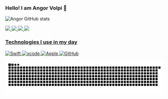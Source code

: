 ### Hello! I am Angor Volpi 👋

![Angor GitHub stats](https://github-readme-stats.vercel.app/api?username=iosvolpix&show_icons=true&theme=highcontrast)

<a href="https://en.wikipedia.org/wiki/IOS"> <img src="https://img.shields.io/badge/iOS-000000?style=for-the-badge&logo=ios&logoColor=white"/> <a href="https://apps.apple.com/us/app/xcode/id497799835?mt=12"> <img src="https://img.shields.io/badge/Xcode-007ACC?style=for-the-badge&logo=Xcode&logoColor=white"/> <a href="https://developer.apple.com/swift/"> <img src="https://img.shields.io/badge/Swift-FA7343?style=for-the-badge&logo=swift&logoColor=white"/> <a href="https://www.linkedin.com/in/angor-volpi-silva-rezende/"> <img src="https://img.shields.io/badge/LinkedIn-0077B5?style=for-the-badge&logo=linkedin&logoColor=white"/>
  
  ### Technologies I use in my day
  <div>
     <img align="center" alt="Swift" height="30" width="40" src="https://cdn.jsdelivr.net/gh/devicons/devicon/icons/swift/swift-original.svg"/>
     <img align="center" alt="xcode" height="30" width="40" src="https://cdn.jsdelivr.net/gh/devicons/devicon/icons/xcode/xcode-original.svg"/>
     <img align="center" alt="Apple" height="30" width="40" src="https://cdn.jsdelivr.net/gh/devicons/devicon/icons/apple/apple-original.svg"/>
     <img align="center" alt="GitHub" height="30" width="40" src="https://cdn.jsdelivr.net/gh/devicons/devicon/icons/github/github-original.svg"/>
  </div>        
  
  ![snake gif](https://github.com/iosvolpix/iosvolpix/blob/output/github-contribution-grid-snake.svg)
